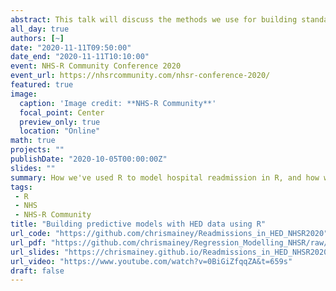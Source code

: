 ```yaml
---
abstract: This talk will discuss the methods we use for building standardised readmission ratios in HED using Generalized Additive Models, the difficulties of handling HES data at scale and how we've transitioned from a single analyst with an R script to a team with robust modelling pipelines and metadata capture.  We'll touch on efficient methods for larger datasets, including using database storage and data.table, as well model checking and improvements.
all_day: true
authors: [~]
date: "2020-11-11T09:50:00"
date_end: "2020-11-11T10:10:00"
event: NHS-R Community Conference 2020
event_url: https://nhsrcommunity.com/nhsr-conference-2020/
featured: true
image:
  caption: 'Image credit: **NHS-R Community**'
  focal_point: Center
  preview_only: true 
  location: "Online"
math: true
projects: ""
publishDate: "2020-10-05T00:00:00Z"
slides: ""
summary: How we've used R to model hospital readmission in R, and how we've overcome the challenges with this.
tags: 
 - R
 - NHS
 - NHS-R Community
title: "Building predictive models with HED data using R"
url_code: "https://github.com/chrismainey/Readmissions_in_HED_NHSR2020"
url_pdf: "https://github.com/chrismainey/Regression_Modelling_NHSR/raw/master/Regression%20Modelling%20in%20R.pdf"
url_slides: "https://chrismainey.github.io/Readmissions_in_HED_NHSR2020/Modelling_readmissions.html#1"
url_video: "https://www.youtube.com/watch?v=0BiGiZfqqZA&t=659s"
draft: false
---
```

